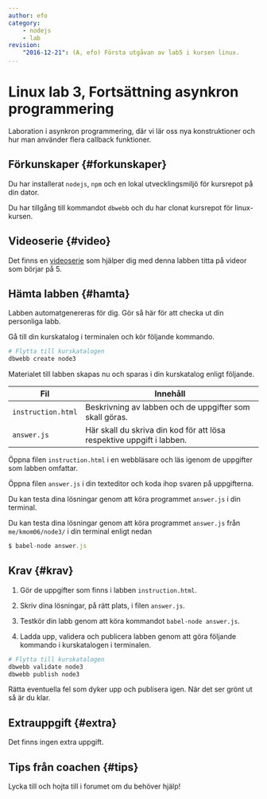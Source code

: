 ```yaml
---
author: efo
category:
    - nodejs
    - lab
revision:
    "2016-12-21": (A, efo) Första utgåvan av lab5 i kursen linux.
...
```

Linux lab 3, Fortsättning asynkron programmering
==================================

Laboration i asynkron programmering, där vi lär oss nya konstruktioner och hur man använder flera callback funktioner.

<!--more-->



Förkunskaper {#forkunskaper}
-----------------------

Du har installerat `nodejs`, `npm` och en lokal utvecklingsmiljö för kursrepot på din dator.

Du har tillgång till kommandot `dbwebb` och du har clonat kursrepot för linux-kursen.



Videoserie {#video}
-----------------------

Det finns en [videoserie](https://www.youtube.com/playlist?list=PLKtP9l5q3ce_AGc9pBgaXFEQGjyFJe7XJ) som hjälper dig med denna labben titta på videor som börjar på 5.



Hämta labben {#hamta}
-----------------------

Labben automatgenereras för dig. Gör så här för att checka ut din personliga labb.

Gå till din kurskatalog i terminalen och kör följande kommando.

```bash
# Flytta till kurskatalogen
dbwebb create node3
```

Materialet till labben skapas nu och sparas i din kurskatalog enligt följande.

| Fil                | Innehåll                                                              |
|--------------------|-----------------------------------------------------------------------|
| `instruction.html` | Beskrivning av labben och de uppgifter som skall göras.               |
| `answer.js`      | Här skall du skriva din kod för att lösa respektive uppgift i labben. |

Öppna filen `instruction.html` i en webbläsare och läs igenom de uppgifter som labben omfattar.

Öppna filen `answer.js` i din texteditor och koda ihop svaren på uppgifterna.

Du kan testa dina lösningar genom att köra programmet `answer.js` i din terminal.

Du kan testa dina lösningar genom att köra programmet `answer.js` från `me/kmom06/node3/` i din terminal enligt nedan

```javascript
$ babel-node answer.js
```



Krav {#krav}
-----------------------

1. Gör de uppgifter som finns i labben `instruction.html`.

2. Skriv dina lösningar, på rätt plats, i filen `answer.js`.

3. Testkör din labb genom att köra kommandot `babel-node answer.js`.

4. Ladda upp, validera och publicera labben genom att göra följande kommando i kurskatalogen i terminalen.

```bash
# Flytta till kurskatalogen
dbwebb validate node3
dbwebb publish node3
```

Rätta eventuella fel som dyker upp och publisera igen. När det ser grönt ut så är du klar.



Extrauppgift {#extra}
-----------------------

Det finns ingen extra uppgift.



Tips från coachen {#tips}
-----------------------

Lycka till och hojta till i forumet om du behöver hjälp!
